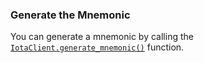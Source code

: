 ### Generate the Mnemonic

You can generate a mnemonic by calling
the [`IotaClient.generate_mnemonic()`](./../libraries/python/api_reference#generate_mnemonic) function.
